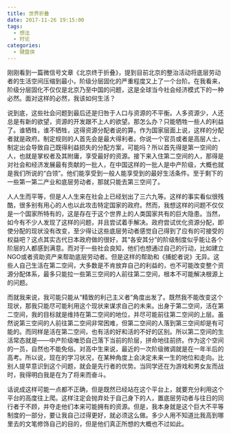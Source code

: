 ```yaml
---
title: 世界折叠
date: 2017-11-26 19:15:00
tags:
  - 想法
  - 时论
categories:
  - 键盘侠
---
```


刚刚看到一篇微信号文章《北京终于折叠》，提到目前北京的整治活动将底层劳动者的生活空间压缩到最小，阶级分层固化的严重程度又上了一个台阶。在我看来，阶级分层固化不仅仅是北京乃至中国的问题，这是全球当今社会经济模式下的一种必然。面对这样的必然，我该如何生活？

说到底，这些社会问题到最后还是归咎于人口与资源的不平衡。人多资源少，人还总是有新的欲望，资源的开发跟不上人的欲望。那怎么办？只能牺牲一些人的利益了。谁牺牲，谁不牺牲，这得资源分配者说的算。作为国家层面上说，这样的分配者就是政府。制定规则的人首先会是最大得利者。你说一个官员或者是高层人士，制定出会导致自己既得利益损失的分配方案，可能吗？所以首先得是第一空间的人，也就是掌权者及其附庸，享受最好的资源。接下来入住第二空间的人，那得是对社会和经济发展最有贡献的一批人，在中国这样的一批人是中产阶级，大概也就是我们所说的“白领”。他们能享受到一般人能享受到的最好生活条件。至于剩下的一些第一第二产业和底层劳动者，那就只能去第三空间了。
<!-- more -->
人人生而平等，但是人人生来在社会上已经划出了三六九等。这样的事实看似很残酷，很多别有用心的人也以此攻击特定国家的政府。然而，我想这样的问题不仅仅是一个国家所特有的，这是存在于这个世界上的人类国家共有的巨大隐患。当然，如今有不少人发现了这样的问题，并且尝试着手解决。政府尝试优化资源分配，即使分配的现状没有改变，至少得让这些底层劳动者感觉自己得到了应有的可接受的权益吧？这点其实古代日本政府做的很好，其“各安其分”的阶级制度似乎能让各个阶层的人都感到满意。而对于一些社会良知，他们也想通过自己的行动，比如建立NGO或者资助资产来帮助底层劳动者。但是这样的帮助和《捕蛇者说》无异。这些人自己生活在第二空间，大多数是不肯放弃自己的利益的，也不可能改变整个资源分配体系，最多只能拉一些第三空间的人前往第二空间，根本不可能解决根源上的问题。

而就我来说，我可能只能从“精致的利己主义者”角度出发了。既然我不能改变这个现状，那我只能尽可能利用这个现状来谋求自己的未来。出身于第二空间，活在第二空间，我的目标就是维持在第二空间的地位，并尽可能前往第二空间的上层。虽然说第三空间的人前往第二空间非常困难，但第二空间的人落到第三空间却是有可能的。而同样是活在第二空间，也有活的好和活的不好的区别。所以第二空间的生活常态就是——中产阶级唯恐自己落下当前的阶层，拼命地往前挤。作为这个空间的一员，自然也不能免俗。对高中生来说，最近的一次阶级微调就是在一年半后的高考。所以说，现在的学习状况，在某种角度上会决定未来一生的地位和走向。比别人提早意识到这个问题，就会是先行者的优势。当同学还在为游戏和男女友而战时，我得明白我是在为了将来而奋斗。

话说成这样可能一点都不正确，但是既然已经站在这个平台上，就要充分利用这个平台的高度往上爬。这样注定会抛弃处于自己身下的人，置底层劳动者与往日的同行者于不顾，并夺走他们本来可能拥有的资源。但是，我本身就是这个巨大不平等制度的一部分，要让我自己过得更好，就必须这么做。多少人用不知道比我高到哪里去的文笔修饰自己的目的，但是他们真正所想的大概也不过如此。
